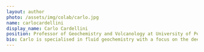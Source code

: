 ```yaml
---
layout: author
photo: /assets/img/colab/carlo.jpg 
name: carlocardellini
display_name: Carlo Cardellini
position: Professor of Geochemistry and Volcanology at University of Perugia, Department of Physics and Geology (Italy)  
bio: Carlo is specialised in fluid geochemistry with a focus on the deep carbon dioxide degassing in tectonically active, volcanic and geothermal environments. 
---
```

